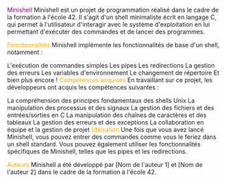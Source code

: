 <span style="color:purple">Minishell</span>
Minishell est un projet de programmation réalisé dans le cadre de la formation à l'école 42. Il s'agit d'un shell minimaliste écrit en langage C, qui permet à l'utilisateur d'interagir avec le système d'exploitation en lui permettant d'exécuter des commandes et de lancer des programmes.

<span style="color:orange">Fonctionnalités</span>
Minishell implémente les fonctionnalités de base d'un shell, notamment :

L'exécution de commandes simples
Les pipes
Les redirections
La gestion des erreurs
Les variables d'environnement
Le changement de répertoire
Et bien plus encore !
<span style="color:orange">Compétences acquises</span>
En travaillant sur ce projet, les développeurs ont acquis les compétences suivantes :

La compréhension des principes fondamentaux des shells Unix
La manipulation des processus et des signaux
La gestion des fichiers et des entrées/sorties en C
La manipulation des chaînes de caractères et des tableaux
La gestion des erreurs et des exceptions
La collaboration en équipe et la gestion de projet
<span style="color:orange">Utilisation</span>
Une fois que vous avez lancé Minishell, vous pouvez entrer des commandes comme vous le feriez dans un shell standard. Vous pouvez également utiliser les fonctionnalités spécifiques de Minishell, telles que les pipes et les redirections.

<span style="color:orange">Auteurs</span>
Minishell a été développé par [Nom de l'auteur 1] et [Nom de l'auteur 2] dans le cadre de la formation à l'école 42.
